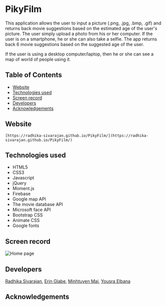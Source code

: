 # PikyFilm

This application allows the user to input a picture (.png, .jpg, .bmp, .gif) and returns back movie suggestions based on the estimated age of the user's picture.  The user simply upload a photo from his or her computer. If the user is on a smartphone, he or she can also take a selfie. The app returns back 6 movie suggestions based on the suggested age of the user.

If the user is using a desktop computer/laptop, then he or she can see a map of world of people using it. 

## Table of Contents

- [Website](#website)
- [Technologies used](#technologies-used)
- [Screen record](#screen-record)
- [Developers](#developers)
- [Acknowledgements](#acknowledgements)

## Website
    [https://radhika-sivarajan.github.io/PikyFilm/](https://radhika-sivarajan.github.io/PikyFilm/)

## Technologies used
* HTML5
* CSS3
* Javascript
* jQuery
* Moment.js
* Firebase
* Google map API
* The movie database API
* Microsoft face API
* Bootstrap CSS
* Animate CSS
* Google fonts

## Screen record

![Home page](/screenshots/PikyFilmHome.gif)

## Developers

[Radhika Sivarajan](https://github.com/radhika-sivarajan),
[Erin Glabe](https://github.com/eglabe),
[Minhtuyen Mai](https://github.com/mightyminh),
[Yousra Elbana](https://github.com/Yousrat)

## Acknowledgements

